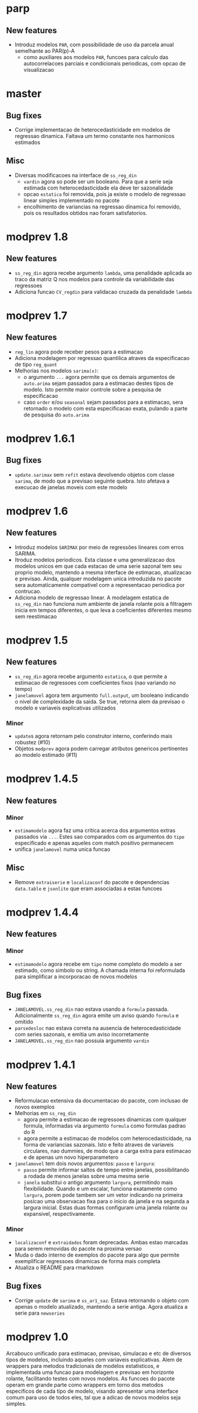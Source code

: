 # parp

## New features

* Introduz modelos `PAR`, com possibilidade de uso da parcela anual semelhante ao PAR(p)-A
  * como auxiliares aos modelos `PAR`, funcoes para calculo das autocorrelacoes parciais e 
    condicionais periodicas, com opcao de visualizacao

# master

## Bug fixes

* Corrige implementacao de heterocedasticidade em modelos de regressao dinamica. Faltava um termo
  constante nos harmonicos estimados

## Misc

* Diversas modificacoes na interface de `ss_reg_din`
  * `vardin` agora so pode ser um booleano. Para que a serie seja estimada com heterocedasticidade
    ela deve ter sazonalidade
  * opcao `estatica` foi removida, pois ja existe o modelo de regressao linear simples 
    implementado no pacote
  * encolhimento de variancias na regressao dinamica foi removido, pois os resultados obtidos nao
    foram satisfatorios.

# modprev 1.8

## New features

* `ss_reg_din` agora recebe argumento `lambda`, uma penalidade aplicada ao traco da matriz Q nos
  modelos para controle da variabilidade das regressoes
* Adiciona funcao `CV_regdin` para validacao cruzada da penalidade `lambda` 

# modprev 1.7

## New features

* `reg_lin` agora pode receber pesos para a estimacao
* Adiciona modelagem por regressao quantilica atraves da especificacao de tipo `reg_quant`
* Melhorias nos modelos `sarima(x)`:
  * o argumento `...` agora permite que os demais argumentos de `auto.arima` sejam passados para a
    estimacao destes tipos de modelo. Isto permite maior controle sobre a pesquisa de especificacao
  * caso `order` e/ou `seasonal` sejam passados para a estimacao, sera retornado o modelo com esta
    especificacao exata, pulando a parte de pesquisa do `auto.arima`

# modprev 1.6.1

## Bug fixes

* `update.sarimax` sem `refit` estava devolvendo objetos com classe `sarima`, de modo que a previsao
  seguinte quebra. Isto afetava a execucao de janelas moveis com este modelo

# modprev 1.6

## New features

* Introduz modelos `SARIMAX` por meio de regressões lineares com erros SARIMA.
* Itroduz modelos periodicos. Esta classe e uma generalizacao dos modelos unicos em que cada estacao
  de uma serie sazonal tem seu proprio modelo, mantendo a mesma interface de estimacao, atualizacao
  e previsao. Ainda, qualquer modelagem unica introduzida no pacote sera automaticamente compativel
  com a representacao periodica por contrucao.
* Adiciona modelo de regressao linear. A modelagem estatica de `ss_reg_din` nao funciona num 
  ambiente de janela rolante pois a filtragem inicia em tempos diferentes, o que leva a coeficientes
  diferentes mesmo sem reestimacao

# modprev 1.5

## New features

* `ss_reg_din` agora recebe argumento `estatica`, o que permite a estimacao de regressoes com 
  coeficientes fixos (nao variando no tempo)
* `janelamovel` agora tem argumento `full.output`, um booleano indicando o nivel de complexidade da
  saida. Se true, retorna alem da previsao o modelo e variaveis explicativas utilizados

### Minor

* `update`s agora retornam pelo construtor interno, conferindo mais robustez (#10)
* Objetos `modprev` agora podem carregar atributos genericos pertinentes ao modelo estimado (#11)

# modprev 1.4.5

## New features

### Minor

* `estimamodelo` agora faz uma critica acerca dos argumentos extras passados via `...`. Estes sao
  comparados com os argumentos do `tipo` especificado e apenas aqueles com match positivo permanecem
* unifica `janelamovel` numa unica funcao

## Misc

* Remove `extraiserie` e `localizaconf` do pacote e dependencias `data.table` e `jsonlite` que eram
  associadas a estas funcoes

# modprev 1.4.4

## New features

### Minor

* `estimamodelo` agora recebe em `tipo` nome completo do modelo a ser estimado, como simbolo ou
  string. A chamada interna foi reformulada para simplificar a incorporacao de novos modelos

## Bug fixes

* `JANELAMOVEL.ss_reg_din` nao estava usando a `formula` passada. Adicionalmente `ss_reg_din` agora 
  emite um aviso quando `formula` e omitido
* `parsedesloc` nao estava correta na ausencia de heterocedasticidade com series sazonais, e emitia
  um aviso incorretamente
* `JANELAMOVEL.ss_reg_din` nao possuia argumento `vardin`

# modprev 1.4.1

## New features

* Reformulacao extensiva da documentacao do pacote, com inclusao de novos exemplos
* Melhorias em `ss_reg_din` 
  * agora permite a estimacao de regressoes dinamicas com qualquer formula, informadas via argumento
    `formula` como formulas padrao do R
  * agora permite a estimacao de modelos com heterocedasticidade, na forma de variancias sazonais. 
    Isto e feito atraves de variaveis circulares, nao dummies, de modo que a carga extra para 
    estimacao e de apenas um novo hiperparametero
* `janelamovel` tem dois novos argumentos: `passo` e `largura`:
  * `passo` permite informar saltos de tempo entre janelas, possibilitando a rodada de menos janelas
    sobre uma mesma serie
  * `janela` substitui o antigo argumento `largura`, permitindo mais flexibilidade. Quando e um 
    escalar, funciona exatamente como `largura`, porem pode tambem ser um vetor indicando na 
    primeira posicao uma observacao fixa para o inicio da janela e na segunda a largura inicial. 
    Estas duas formas configuram uma janela rolante ou expansivel, respectivamente.

### Minor

* `localizaconf` e `extraidados` foram deprecadas. Ambas estao marcadas para serem removidas do 
  pacote na proxima versao
* Muda o dado interno de exemplos do pacote para algo que permite exemplificar regressoes dinamicas
  de forma mais completa
* Atualiza o README para rmarkdown

## Bug fixes

* Corrige `update` de `sarima` e `ss_ar1_saz`. Estava retornando o objeto com apenas o modelo 
  atualizado, mantendo a serie antiga. Agora atualiza a serie para `newseries`

# modprev 1.0

Arcabouco unificado para estimacao, previsao, simulacao e etc de diversos tipos de modelos,
incluindo aqueles com variaveis explicativas. Alem de wrappers para metodos tradicionais de modelos
estatisticos, e implementada uma funcao para modelagem e previsao em horizonte rolante, facilitando
testes com novos modelos. As funcoes do pacote operam em grande parte como wrappers em torno dos
metodos especificos de cada tipo de modelo, visando apresentar uma interface comum para uso de todos
eles, tal que a adicao de novos modelos seja simples. 